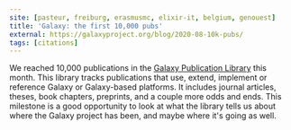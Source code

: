 ```yaml
---
site: [pasteur, freiburg, erasmusmc, elixir-it, belgium, genouest]
title: 'Galaxy: the first 10,000 pubs'
external: https://galaxyproject.org/blog/2020-08-10k-pubs/
tags: [citations]
---
```


We reached 10,000 publications in the [Galaxy Publication Library](https://www.zotero.org/groups/1732893/galaxy) this month. This library tracks publications that use, extend,
implement or reference Galaxy or Galaxy-based platforms. It includes journal articles, theses, book chapters, preprints, and a couple more odds and ends.
This milestone is a good opportunity to look at what the library tells us about where the Galaxy project has been, and maybe where it's going as well.
